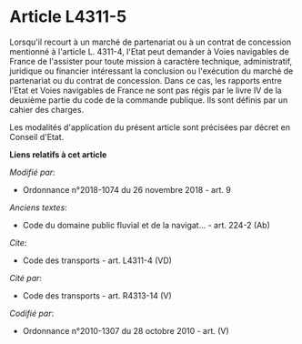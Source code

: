 # Article L4311-5

Lorsqu'il recourt à un marché de partenariat ou à un contrat de concession mentionné à l'article L. 4311-4, l'Etat peut
demander à Voies navigables de France de l'assister pour toute mission à caractère technique, administratif, juridique ou
financier intéressant la conclusion ou l'exécution du marché de partenariat ou du contrat de concession. Dans ce cas, les
rapports entre l'Etat et Voies navigables de France ne sont pas régis par le livre IV de la deuxième partie du code de la
commande publique. Ils sont définis par un cahier des charges.

Les modalités d'application du présent article sont précisées par décret en Conseil d'Etat.

**Liens relatifs à cet article**

_Modifié par_:

  - Ordonnance n°2018-1074 du 26 novembre 2018 - art. 9

_Anciens textes_:

  - Code du domaine public fluvial et de la navigat... - art. 224-2 (Ab)

_Cite_:

  - Code des transports - art. L4311-4 (VD)

_Cité par_:

  - Code des transports - art. R4313-14 (V)

_Codifié par_:

  - Ordonnance n°2010-1307 du 28 octobre 2010 - art. (V)
